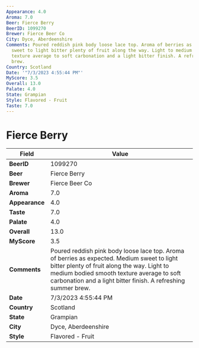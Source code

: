```yaml
---
Appearance: 4.0
Aroma: 7.0
Beer: Fierce Berry
BeerID: 1099270
Brewer: Fierce Beer Co
City: Dyce, Aberdeenshire
Comments: Poured reddish pink body loose lace top. Aroma of berries as expected. Medium
  sweet to light bitter plenty of fruit along the way. Light to medium bodied smooth
  texture average to soft carbonation and a light bitter finish. A refreshing summer
  brew.
Country: Scotland
Date: '"7/3/2023 4:55:44 PM"'
MyScore: 3.5
Overall: 13.0
Palate: 4.0
State: Grampian
Style: Flavored - Fruit
Taste: 7.0
---
```


# Fierce Berry

| Field         | Value |
|---------------|-------|
| **BeerID** | 1099270 |
| **Beer** | Fierce Berry |
| **Brewer** | Fierce Beer Co |
| **Aroma** | 7.0 |
| **Appearance** | 4.0 |
| **Taste** | 7.0 |
| **Palate** | 4.0 |
| **Overall** | 13.0 |
| **MyScore** | 3.5 |
| **Comments** | Poured reddish pink body loose lace top. Aroma of berries as expected. Medium sweet to light bitter plenty of fruit along the way. Light to medium bodied smooth texture average to soft carbonation and a light bitter finish. A refreshing summer brew. |
| **Date** | 7/3/2023 4:55:44 PM |
| **Country** | Scotland |
| **State** | Grampian |
| **City** | Dyce, Aberdeenshire |
| **Style** | Flavored - Fruit |
